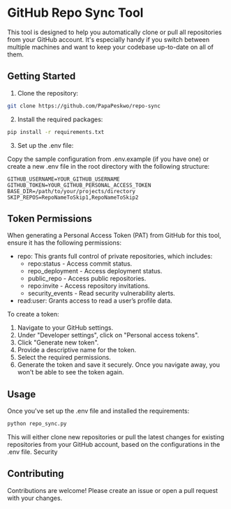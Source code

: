 # GitHub Repo Sync Tool

This tool is designed to help you automatically clone or pull all repositories from your GitHub account. It's especially handy if you switch between multiple machines and want to keep your codebase up-to-date on all of them.

## Getting Started

1. Clone the repository:

```bash
git clone https://github.com/PapaPeskwo/repo-sync
```

2. Install the required packages:

```bash
pip install -r requirements.txt
```

3. Set up the .env file:

Copy the sample configuration from .env.example (if you have one) or create a new .env file in the root directory with the following structure:

```dotenv
GITHUB_USERNAME=YOUR_GITHUB_USERNAME
GITHUB_TOKEN=YOUR_GITHUB_PERSONAL_ACCESS_TOKEN
BASE_DIR=/path/to/your/projects/directory
SKIP_REPOS=RepoNameToSkip1,RepoNameToSkip2
```

## Token Permissions

When generating a Personal Access Token (PAT) from GitHub for this tool, ensure it has the following permissions:

- repo: This grants full control of private repositories, which includes:
    - repo:status - Access commit status.
    - repo_deployment - Access deployment status.
    - public_repo - Access public repositories.
    - repo:invite - Access repository invitations.
    - security_events - Read security vulnerability alerts.
- read:user: Grants access to read a user’s profile data.

To create a token:

1. Navigate to your GitHub settings.
2. Under "Developer settings", click on "Personal access tokens".
3. Click "Generate new token".
4. Provide a descriptive name for the token.
5. Select the required permissions.
6. Generate the token and save it securely. Once you navigate away, you won't be able to see the token again.

## Usage

Once you've set up the .env file and installed the requirements:

```bash
python repo_sync.py
```

This will either clone new repositories or pull the latest changes for existing repositories from your GitHub account, based on the configurations in the .env file.
Security

## Contributing

Contributions are welcome! Please create an issue or open a pull request with your changes.
